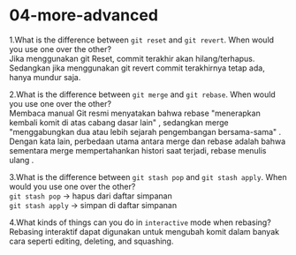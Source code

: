 # 04-more-advanced

1.What is the difference between `git reset` and `git revert`. When would you use one over the other?
<br>
Jika menggunakan git Reset, commit terakhir akan hilang/terhapus. Sedangkan jika menggunakan git revert commit terakhirnya tetap ada, hanya mundur saja.

2.What is the difference between `git merge` and `git rebase`. When would you use one over the other?
<br>
Membaca manual Git resmi menyatakan bahwa rebase "menerapkan kembali komit di atas cabang dasar lain" , sedangkan merge "menggabungkan dua atau lebih sejarah pengembangan bersama-sama" . Dengan kata lain, perbedaan utama antara merge dan rebase adalah bahwa sementara merge mempertahankan histori saat terjadi, rebase menulis ulang .

3.What is the difference between `git stash pop` and `git stash apply`. When would you use one over the other?
<br>
`git stash pop` -> hapus dari daftar simpanan
<br>
`git stash apply` -> simpan di daftar simpanan

4.What kinds of things can you do in `interactive` mode when rebasing?
<br>
Rebasing interaktif dapat digunakan untuk mengubah komit dalam banyak cara seperti editing, deleting, and squashing.
